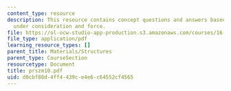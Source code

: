 ```yaml
---
content_type: resource
description: This resource contains concept questions and answers based on bar truss
  under consideration and force.
file: https://ol-ocw-studio-app-production.s3.amazonaws.com/courses/16-01-unified-engineering-i-ii-iii-iv-fall-2005-spring-2006/d0cbf88d4ff4439ce4e6c64552cf4565_prszm10.pdf
file_type: application/pdf
learning_resource_types: []
parent_title: Materials/Structures
parent_type: CourseSection
resourcetype: Document
title: prszm10.pdf
uid: d0cbf88d-4ff4-439c-e4e6-c64552cf4565
---
```

